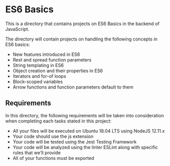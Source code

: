# ES6 Basics
This is a directory that contains projects on ES6 Basics in the backend of JavaScript.

The directory will contain projects on handling the following concepts in ES6 basics:
- New features introduced in ES6
- Rest and spread function parameters
- String templating in ES6
- Object creation and their properties in ES6
- Iterators and for-of loops
- Block-scoped variables
- Arrow functions and function parameters default to them

## Requirements
In this directory, the following requirements will be taken into consideration when completing each tasks stated in this project:
- All your files will be executed on Ubuntu 18.04 LTS using NodeJS 12.11.x
- Your code should use the js extension
- Your code will be tested using the Jest Testing Framework
- Your code will be analyzed using the linter ESLint along with specific rules that we’ll provide
- All of your functions must be exported

